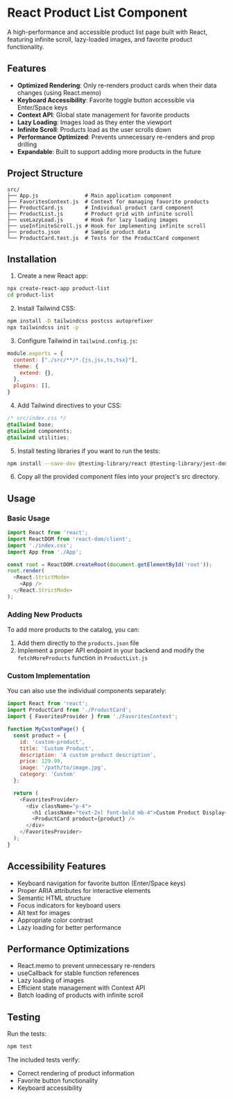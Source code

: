 # React Product List Component

A high-performance and accessible product list page built with React, featuring infinite scroll, lazy-loaded images, and favorite product functionality.

## Features

- **Optimized Rendering**: Only re-renders product cards when their data changes (using React.memo)
- **Keyboard Accessibility**: Favorite toggle button accessible via Enter/Space keys
- **Context API**: Global state management for favorite products
- **Lazy Loading**: Images load as they enter the viewport
- **Infinite Scroll**: Products load as the user scrolls down
- **Performance Optimized**: Prevents unnecessary re-renders and prop drilling
- **Expandable**: Built to support adding more products in the future

## Project Structure

```
src/
├── App.js               # Main application component
├── FavoritesContext.js  # Context for managing favorite products
├── ProductCard.js       # Individual product card component 
├── ProductList.js       # Product grid with infinite scroll
├── useLazyLoad.js       # Hook for lazy loading images
├── useInfiniteScroll.js # Hook for implementing infinite scroll
├── products.json        # Sample product data
└── ProductCard.test.js  # Tests for the ProductCard component
```

## Installation

1. Create a new React app:
```bash
npx create-react-app product-list
cd product-list
```

2. Install Tailwind CSS:
```bash
npm install -D tailwindcss postcss autoprefixer
npx tailwindcss init -p
```

3. Configure Tailwind in `tailwind.config.js`:
```javascript
module.exports = {
  content: ["./src/**/*.{js,jsx,ts,tsx}"],
  theme: {
    extend: {},
  },
  plugins: [],
}
```

4. Add Tailwind directives to your CSS:
```css
/* src/index.css */
@tailwind base;
@tailwind components;
@tailwind utilities;
```

5. Install testing libraries if you want to run the tests:
```bash
npm install --save-dev @testing-library/react @testing-library/jest-dom
```

6. Copy all the provided component files into your project's src directory.

## Usage

### Basic Usage

```javascript
import React from 'react';
import ReactDOM from 'react-dom/client';
import './index.css';
import App from './App';

const root = ReactDOM.createRoot(document.getElementById('root'));
root.render(
  <React.StrictMode>
    <App />
  </React.StrictMode>
);
```

### Adding New Products

To add more products to the catalog, you can:

1. Add them directly to the `products.json` file
2. Implement a proper API endpoint in your backend and modify the `fetchMoreProducts` function in `ProductList.js`

### Custom Implementation

You can also use the individual components separately:

```javascript
import React from 'react';
import ProductCard from './ProductCard';
import { FavoritesProvider } from './FavoritesContext';

function MyCustomPage() {
  const product = {
    id: 'custom-product',
    title: 'Custom Product',
    description: 'A custom product description',
    price: 129.99,
    image: '/path/to/image.jpg',
    category: 'Custom'
  };

  return (
    <FavoritesProvider>
      <div className="p-4">
        <h1 className="text-2xl font-bold mb-4">Custom Product Display</h1>
        <ProductCard product={product} />
      </div>
    </FavoritesProvider>
  );
}
```

## Accessibility Features

- Keyboard navigation for favorite button (Enter/Space keys)
- Proper ARIA attributes for interactive elements
- Semantic HTML structure
- Focus indicators for keyboard users
- Alt text for images
- Appropriate color contrast
- Lazy loading for better performance

## Performance Optimizations

- React.memo to prevent unnecessary re-renders
- useCallback for stable function references
- Lazy loading of images
- Efficient state management with Context API
- Batch loading of products with infinite scroll

## Testing

Run the tests:

```bash
npm test
```

The included tests verify:
- Correct rendering of product information
- Favorite button functionality
- Keyboard accessibility
